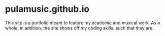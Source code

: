 # pulamusic.github.io
This site is a portfolio meant to feature my academic and musical work. As a whole, in addition, the site shows off my coding skills, such that they are.
